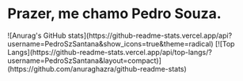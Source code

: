 <h1>Prazer, me chamo Pedro Souza.</h1>
  ![Anurag's GitHub stats](https://github-readme-stats.vercel.app/api?username=PedroSzSantana&show_icons=true&theme=radical)
  [![Top Langs](https://github-readme-stats.vercel.app/api/top-langs/?username=PedroSzSantana&layout=compact)](https://github.com/anuraghazra/github-readme-stats)

